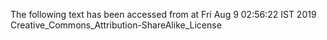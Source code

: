 The following text has been accessed from at Fri Aug 9 02:56:22 IST 2019
Creative_Commons_Attribution-ShareAlike_License
